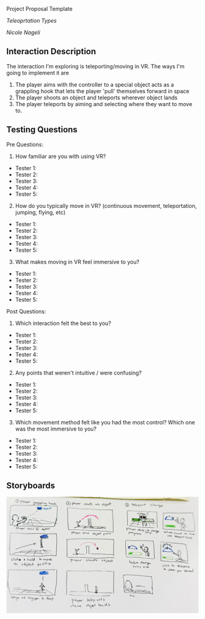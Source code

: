 Project Proposal Template

*Teleoprtation Types*

*Nicole Nageli*

## Interaction Description

The interaction I'm exploring is teleporting/moving in VR.
The ways I'm going to implement it are 
1) The player aims with the controller to a special object acts as a grappling hook that lets the player 'pull' themselves forward in space
2) The player shoots an object and teleports wherever object lands
3) The player teleports by aiming and selecting where they want to move to.

## Testing Questions
Pre Questions:
1) How familiar are you with using VR?
* Tester 1:
* Tester 2:
* Tester 3:
* Tester 4:
* Tester 5:

2) How do you typically move in VR? (continuous movement, teleportation, jumping, flying, etc)
* Tester 1:
* Tester 2:
* Tester 3:
* Tester 4:
* Tester 5:

3) What makes moving in VR feel immersive to you?
* Tester 1:
* Tester 2:
* Tester 3:
* Tester 4:
* Tester 5:

Post Questions:
1) Which interaction felt the best to you?
* Tester 1:
* Tester 2:
* Tester 3:
* Tester 4:
* Tester 5:

2) Any points that weren't intuitive / were confusing?
* Tester 1:
* Tester 2:
* Tester 3:
* Tester 4:
* Tester 5:

3) Which movement method felt like you had the most control? Which one was the most immersive to you?
* Tester 1:
* Tester 2:
* Tester 3:
* Tester 4:
* Tester 5:


## Storyboards

![Storyboards](VR_Interaction_Storyboards.jpeg)